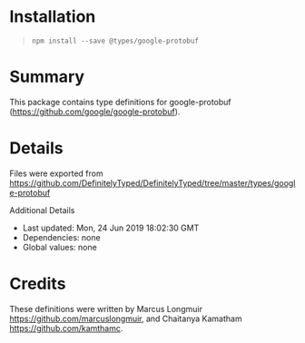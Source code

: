 # Installation
> `npm install --save @types/google-protobuf`

# Summary
This package contains type definitions for google-protobuf (https://github.com/google/google-protobuf).

# Details
Files were exported from https://github.com/DefinitelyTyped/DefinitelyTyped/tree/master/types/google-protobuf

Additional Details
 * Last updated: Mon, 24 Jun 2019 18:02:30 GMT
 * Dependencies: none
 * Global values: none

# Credits
These definitions were written by Marcus Longmuir <https://github.com/marcuslongmuir>, and Chaitanya Kamatham <https://github.com/kamthamc>.
